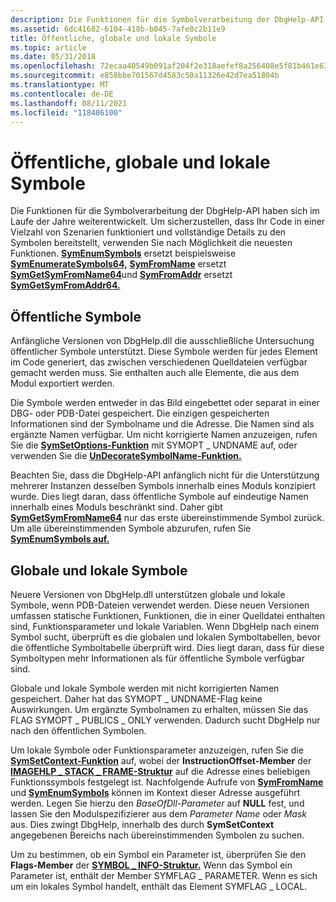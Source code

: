 ```yaml
---
description: Die Funktionen für die Symbolverarbeitung der DbgHelp-API haben sich im Laufe der Jahre weiterentwickelt.
ms.assetid: 6dc41682-6104-418b-b045-7afe8c2b11e9
title: Öffentliche, globale und lokale Symbole
ms.topic: article
ms.date: 05/31/2018
ms.openlocfilehash: 72ecaa40549b091af204f2e318aefef8a256408e5f81b461e63a54c333719dd5
ms.sourcegitcommit: e858bbe701567d4583c50a11326e42d7ea51804b
ms.translationtype: MT
ms.contentlocale: de-DE
ms.lasthandoff: 08/11/2021
ms.locfileid: "118406100"
---
```

# <a name="public-global-and-local-symbols"></a>Öffentliche, globale und lokale Symbole

Die Funktionen für die Symbolverarbeitung der DbgHelp-API haben sich im Laufe der Jahre weiterentwickelt. Um sicherzustellen, dass Ihr Code in einer Vielzahl von Szenarien funktioniert und vollständige Details zu den Symbolen bereitstellt, verwenden Sie nach Möglichkeit die neuesten Funktionen. [**SymEnumSymbols**](/windows/desktop/api/Dbghelp/nf-dbghelp-symenumsymbols) ersetzt beispielsweise [**SymEnumerateSymbols64,**](/windows/desktop/api/Dbghelp/nf-dbghelp-symenumeratesymbols) [**SymFromName**](/windows/desktop/api/Dbghelp/nf-dbghelp-symfromname) ersetzt [**SymGetSymFromName64**](/windows/desktop/api/Dbghelp/nf-dbghelp-symgetsymfromname)und [**SymFromAddr**](/windows/desktop/api/Dbghelp/nf-dbghelp-symfromaddr) ersetzt [**SymGetSymFromAddr64.**](/windows/desktop/api/Dbghelp/nf-dbghelp-symgetsymfromaddr)

## <a name="public-symbols"></a>Öffentliche Symbole

Anfängliche Versionen von DbgHelp.dll die ausschließliche Untersuchung öffentlicher Symbole unterstützt. Diese Symbole werden für jedes Element im Code generiert, das zwischen verschiedenen Quelldateien verfügbar gemacht werden muss. Sie enthalten auch alle Elemente, die aus dem Modul exportiert werden.

Die Symbole werden entweder in das Bild eingebettet oder separat in einer DBG- oder PDB-Datei gespeichert. Die einzigen gespeicherten Informationen sind der Symbolname und die Adresse. Die Namen sind als ergänzte Namen verfügbar. Um nicht korrigierte Namen anzuzeigen, rufen Sie die [**SymSetOptions-Funktion**](/windows/desktop/api/Dbghelp/nf-dbghelp-symsetoptions) mit SYMOPT \_ UNDNAME auf, oder verwenden Sie die [**UnDecorateSymbolName-Funktion.**](/windows/desktop/api/Dbghelp/nf-dbghelp-undecoratesymbolname)

Beachten Sie, dass die DbgHelp-API anfänglich nicht für die Unterstützung mehrerer Instanzen desselben Symbols innerhalb eines Moduls konzipiert wurde. Dies liegt daran, dass öffentliche Symbole auf eindeutige Namen innerhalb eines Moduls beschränkt sind. Daher gibt [**SymGetSymFromName64**](/windows/desktop/api/Dbghelp/nf-dbghelp-symgetsymfromname) nur das erste übereinstimmende Symbol zurück. Um alle übereinstimmenden Symbole abzurufen, rufen Sie [**SymEnumSymbols auf.**](/windows/desktop/api/Dbghelp/nf-dbghelp-symenumsymbols)

## <a name="global-and-local-symbols"></a>Globale und lokale Symbole

Neuere Versionen von DbgHelp.dll unterstützen globale und lokale Symbole, wenn PDB-Dateien verwendet werden. Diese neuen Versionen umfassen statische Funktionen, Funktionen, die in einer Quelldatei enthalten sind, Funktionsparameter und lokale Variablen. Wenn DbgHelp nach einem Symbol sucht, überprüft es die globalen und lokalen Symboltabellen, bevor die öffentliche Symboltabelle überprüft wird. Dies liegt daran, dass für diese Symboltypen mehr Informationen als für öffentliche Symbole verfügbar sind.

Globale und lokale Symbole werden mit nicht korrigierten Namen gespeichert. Daher hat das SYMOPT \_ UNDNAME-Flag keine Auswirkungen. Um ergänzte Symbolnamen zu erhalten, müssen Sie das FLAG SYMOPT \_ PUBLICS \_ ONLY verwenden. Dadurch sucht DbgHelp nur nach den öffentlichen Symbolen.

Um lokale Symbole oder Funktionsparameter anzuzeigen, rufen Sie die [**SymSetContext-Funktion**](/windows/desktop/api/Dbghelp/nf-dbghelp-symsetcontext) auf, wobei der **InstructionOffset-Member** der [**IMAGEHLP \_ STACK \_ FRAME-Struktur**](/windows/desktop/api/DbgHelp/ns-dbghelp-imagehlp_stack_frame) auf die Adresse eines beliebigen Funktionssymbols festgelegt ist. Nachfolgende Aufrufe von [**SymFromName**](/windows/desktop/api/Dbghelp/nf-dbghelp-symfromname) und [**SymEnumSymbols**](/windows/desktop/api/Dbghelp/nf-dbghelp-symenumsymbols) können im Kontext dieser Adresse ausgeführt werden. Legen Sie hierzu den *BaseOfDll-Parameter* auf **NULL** fest, und lassen Sie den Modulspezifizierer aus dem *Parameter Name* oder *Mask* aus. Dies zwingt DbgHelp, innerhalb des durch **SymSetContext** angegebenen Bereichs nach übereinstimmenden Symbolen zu suchen.

Um zu bestimmen, ob ein Symbol ein Parameter ist, überprüfen Sie den **Flags-Member** der [**SYMBOL \_ INFO-Struktur.**](/windows/desktop/api/DbgHelp/ns-dbghelp-symbol_info) Wenn das Symbol ein Parameter ist, enthält der Member SYMFLAG \_ PARAMETER. Wenn es sich um ein lokales Symbol handelt, enthält das Element SYMFLAG \_ LOCAL.

 

 



